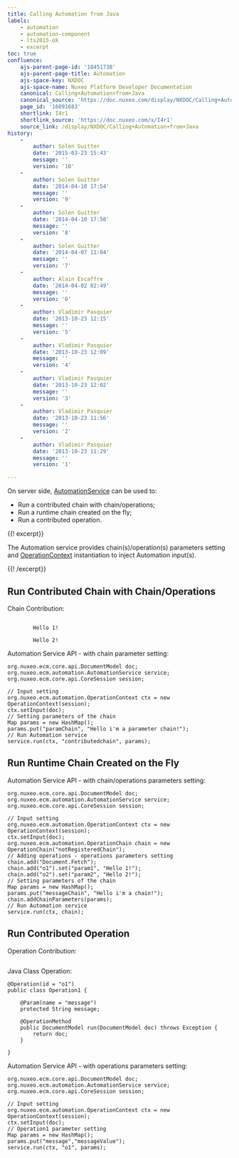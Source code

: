 ```yaml
---
title: Calling Automation from Java
labels:
    - automation
    - automation-component
    - lts2015-ok
    - excerpt
toc: true
confluence:
    ajs-parent-page-id: '18451738'
    ajs-parent-page-title: Automation
    ajs-space-key: NXDOC
    ajs-space-name: Nuxeo Platform Developer Documentation
    canonical: Calling+Automation+from+Java
    canonical_source: 'https://doc.nuxeo.com/display/NXDOC/Calling+Automation+from+Java'
    page_id: '16091683'
    shortlink: I4r1
    shortlink_source: 'https://doc.nuxeo.com/x/I4r1'
    source_link: /display/NXDOC/Calling+Automation+from+Java
history:
    - 
        author: Solen Guitter
        date: '2015-03-23 15:43'
        message: ''
        version: '10'
    - 
        author: Solen Guitter
        date: '2014-04-10 17:54'
        message: ''
        version: '9'
    - 
        author: Solen Guitter
        date: '2014-04-10 17:50'
        message: ''
        version: '8'
    - 
        author: Solen Guitter
        date: '2014-04-07 11:04'
        message: ''
        version: '7'
    - 
        author: Alain Escaffre
        date: '2014-04-02 02:49'
        message: ''
        version: '6'
    - 
        author: Vladimir Pasquier
        date: '2013-10-23 12:15'
        message: ''
        version: '5'
    - 
        author: Vladimir Pasquier
        date: '2013-10-23 12:09'
        message: ''
        version: '4'
    - 
        author: Vladimir Pasquier
        date: '2013-10-23 12:02'
        message: ''
        version: '3'
    - 
        author: Vladimir Pasquier
        date: '2013-10-23 11:56'
        message: ''
        version: '2'
    - 
        author: Vladimir Pasquier
        date: '2013-10-23 11:29'
        message: ''
        version: '1'

---
```

On server side, [AutomationService](http://community.nuxeo.com/api/nuxeo/5.8/javadoc/org/nuxeo/ecm/automation/AutomationService.html) can be used to:

*   Run a contributed chain with chain/operations;
*   Run a runtime chain created on the fly;
*   Run a contributed operation.

{{! excerpt}}

The Automation service provides chain(s)/operation(s) parameters setting and [OperationContext](http://community.nuxeo.com/api/nuxeo/5.8/javadoc/org/nuxeo/ecm/automation/OperationContext.html) instantiation to inject Automation input(s).

{{! /excerpt}}

## Run Contributed Chain with Chain/Operations

Chain Contribution:

```

        Hello 1!

        Hello 2!

```

Automation Service API - with chain parameter setting:

```
org.nuxeo.ecm.core.api.DocumentModel doc;
org.nuxeo.ecm.automation.AutomationService service;
org.nuxeo.ecm.core.api.CoreSession session;

// Input setting
org.nuxeo.ecm.automation.OperationContext ctx = new OperationContext(session);
ctx.setInput(doc);
// Setting parameters of the chain
Map params = new HashMap();
params.put("paramChain", "Hello i'm a parameter chain!");
// Run Automation service
service.run(ctx, "contributedchain", params);
```

## Run Runtime Chain Created on the Fly

Automation Service API - with chain/operations parameters setting:

```
org.nuxeo.ecm.core.api.DocumentModel doc;
org.nuxeo.ecm.automation.AutomationService service;
org.nuxeo.ecm.core.api.CoreSession session;

// Input setting
org.nuxeo.ecm.automation.OperationContext ctx = new OperationContext(session); 
ctx.setInput(doc);
org.nuxeo.ecm.automation.OperationChain chain = new OperationChain("notRegisteredChain"); 
// Adding operations - operations parameters setting
chain.add("Document.Fetch"); 
chain.add("o1").set("param1", "Hello 1!"); 
chain.add("o2").set("param2", "Hello 2!"); 
// Setting parameters of the chain 
Map params = new HashMap(); 
params.put("messageChain", "Hello i'm a chain!"); 
chain.addChainParameters(params);
// Run Automation service
service.run(ctx, chain);
```

## Run Contributed Operation

Operation Contribution:

```

```

Java Class Operation:

```
@Operation(id = "o1")
public class Operation1 {

    @Param(name = "message")
    protected String message;

    @OperationMethod
    public DocumentModel run(DocumentModel doc) throws Exception {
        return doc;
    }

}
```

Automation Service API - with operations parameters setting:

```
org.nuxeo.ecm.core.api.DocumentModel doc;
org.nuxeo.ecm.automation.AutomationService service;
org.nuxeo.ecm.core.api.CoreSession session;

// Input setting
org.nuxeo.ecm.automation.OperationContext ctx = new OperationContext(session); 
ctx.setInput(doc);
// Operation1 parameter setting
Map params = new HashMap(); 
params.put("message","messageValue"); 
service.run(ctx, "o1", params);
```

&nbsp;